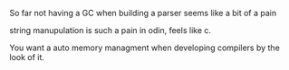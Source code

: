So far not having a GC when building a parser seems like a bit of a pain

string manupulation is such a pain in odin, feels like c.

You want a auto memory managment when developing compilers by the look of it.